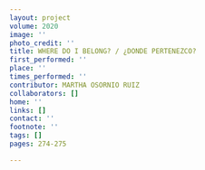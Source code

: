 ```yaml
---
layout: project
volume: 2020
image: ''
photo_credit: ''
title: WHERE DO I BELONG? / ¿DONDE PERTENEZCO?
first_performed: ''
place: ''
times_performed: ''
contributor: MARTHA OSORNIO RUIZ
collaborators: []
home: ''
links: []
contact: ''
footnote: ''
tags: []
pages: 274-275

---
```




